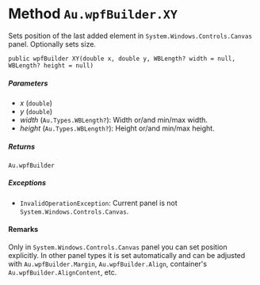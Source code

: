 # Method `Au.wpfBuilder.XY`

Sets position of the last added element in `System.Windows.Controls.Canvas` panel. Optionally sets size.

```
public wpfBuilder XY(double x, double y, WBLength? width = null, WBLength? height = null)
```

##### Parameters

- *x*  (`double`)
- *y*  (`double`)
- *width*  (`Au.Types.WBLength?`):
    Width or/and min/max width.
- *height*  (`Au.Types.WBLength?`):
    Height or/and min/max height.

##### Returns

`Au.wpfBuilder`

##### Exceptions

- `InvalidOperationException`:
    Current panel is not `System.Windows.Controls.Canvas`.

#### Remarks

Only in `System.Windows.Controls.Canvas` panel you can set position explicitly. In other panel types it is set automatically and can be adjusted with `Au.wpfBuilder.Margin`, `Au.wpfBuilder.Align`, container's `Au.wpfBuilder.AlignContent`, etc.